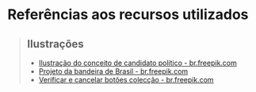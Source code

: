# **Referências aos recursos utilizados**

> ## **Ilustrações**
>
> - <a href="https://br.freepik.com/vetores-gratis/ilustracao-do-conceito-de-candidato-politico_9930926.htm">Ilustração do conceito de candidato político - br.freepik.com</a>
> - <a href="https://br.freepik.com/vetores-gratis/projeto-da-bandeira-de-brasil_991714.htm">Projeto da bandeira de Brasil - br.freepik.com</a>
> - <a href="https://br.freepik.com/vetores-gratis/verificar-e-cancelar-botoes-coleccao_843368.htm">Verificar e cancelar botões colecção - br.freepik.com</a>
